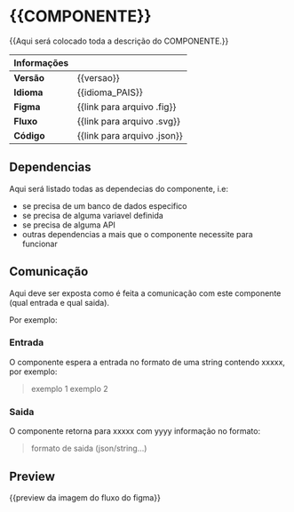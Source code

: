 # {{COMPONENTE}}

{{Aqui será colocado toda a descrição do COMPONENTE.}}

| Informações |                             |
|-------------|-----------------------------|
| **Versão**  | {{versao}}                  |
| **Idioma**  | {{idioma_PAIS}}             |
| **Figma**   | {{link para arquivo .fig}}  |
| **Fluxo**   | {{link para arquivo .svg}}  |
| **Código**  | {{link para arquivo .json}} |

## Dependencias

Aqui será listado todas as dependecias do componente, i.e:

- se precisa de um banco de dados especifico
- se precisa de alguma variavel definida
- se precisa de alguma API
- outras dependencias a mais que o componente necessite para funcionar

## Comunicação

Aqui deve ser exposta como é feita a comunicação com este componente (qual entrada e qual saida).

Por exemplo:

### Entrada

O componente espera a entrada no formato de uma string contendo xxxxx, por exemplo:

> exemplo 1
> exemplo 2

### Saida

O componente retorna para xxxxx com yyyy informação no formato:

> formato de saida (json/string...)

## Preview

{{preview da imagem do fluxo do figma}}
